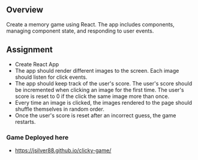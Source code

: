 ## Overview

Create a memory game using React. The app includes components, managing component state, and responding to user events.

## Assignment

* Create React App
* The app should render different images to the screen. Each image should listen for click events.
* The app should keep track of the user's score. The user's score should be incremented when clicking an image for the first time. The user's score is reset to 0 if the click the same image more than once.
* Every time an image is clicked, the images rendered to the page should shuffle themselves in random order.
* Once the user's score is reset after an incorrect guess, the game restarts.

### Game Deployed here
 * https://jsilver88.github.io/clicky-game/

